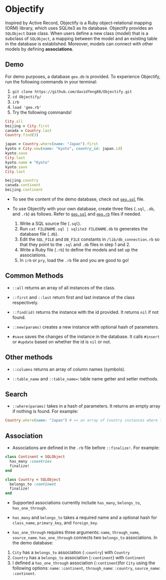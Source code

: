 # Objectify

Inspired by Active Record, Objectify is a Ruby object-relational mapping (ORM) library, which uses SQLite3 as its database. Objectify provides an `SQLObject` base class. When users define a new class (model) that is a subclass of `SQLObject`, a mapping between the model and an existing table in the database is established. Moreover, models can connect with other models by defining **associations**.

## Demo
For demo purposes, a database `geo.db` is provided. To experience Objectify, run the following commands in your terminal:
1. `git clone https://github.com/davidfeng88/Objectify.git`
2. `cd Objectify/`
3. `irb`
4. `load 'geo.rb'`
5. Try the following commands!
```ruby
City.all
beijing = City.first
canada = Country.last
Country.find(3)

japan = Country.where(name: "Japan").first
kyoto = City.new(name: "kyoto", country_id: japan.id)
kyoto.save
City.last
kyoto.name = "Kyoto"
kyoto.save
City.last

beijing.country
canada.continent
beijing.continent
```

* To see the content of the demo database, check out [`geo.sql`](./geo.sql) file.

* To use Objectify with your own database, create three files (`.sql`, `.db`, and `.rb`) as follows. Refer to [`geo.sql`](./geo.sql) and [`geo.rb`](./geo.rb) files if needed.
  1. Write a SQL source file (`.sql`).
  2. Run `cat FILENAME.sql | sqlite3 FILENAME.db` to generates the database file (`.db`).    
  3. Edit the `SQL_FILE` and `DB_FILE` constants in `/lib/db_connection.rb` so that they point to the `.sql` and `.db` files in step 1 and 2.
  4. Write a Ruby file (`.rb`) to define the models and set up the associations.
  5. In `irb` or `pry`, load the `.rb` file and you are good to go!

## Common Methods
* `::all` returns an array of all instances of the class.

* `::first` and `::last` return first and last instance of the class respectively.

* `::find(id)` returns the instance with the id provided. It returns `nil` if not found.

* `::new(params)` creates a new instance with optional hash of parameters.

* `#save` saves the changes of the instance in the database. It calls `#insert` or `#update` based on whether the id is `nil` or not.

## Other methods
* `::columns` returns an array of column names (symbols).

* `::table_name` and `::table_name=`: table name getter and setter methods.

## Search
* `::where(params)` takes in a hash of parameters. It returns an empty array if nothing is found. For example:
```ruby
Country.where(name: "Japan") # => an array of Country instances where the name is "Japan"
```

## Association
* Associations are defined in the `.rb` file before `::finalize!`. For example:
```ruby
class Continent < SQLObject
  has_many :countries
  finalize!
end

class Country < SQLObject
  belongs_to :continent
  finalize!
end
```

* Supported associations currently include `has_many`, `belongs_to`, `has_one_through`.

* `has_many` and `belongs_to` takes a required name and a optional hash for `class_name`, `primary_key`, and `foreign_key`.

*  `has_one_through` requires three arguments: `name`, `through_name`, `source_name`.  `has_one_through` connects two `belongs_to` associations. In the demo database:
  1. `City` has a `belongs_to` association (`:country`) with `Country`
  2. `Country` has a `belongs_to` association (`:continent`) with `Continent`
  3. I defined a `has_one_through` association (`:continent`)for `City` using the following options: `name`: `:continent`, `through_name`: `:country`, `source_name`:  `:continent`.
